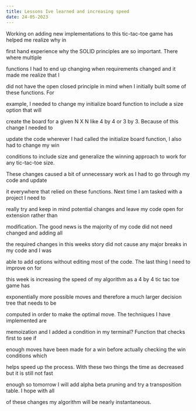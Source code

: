 ```yaml
---
title: Lessons Ive learned and increasing speed
date: 24-05-2023
---
```


Working on adding new implementations to this tic-tac-toe game has helped me realize why in 

first hand experience why the SOLID principles are so important. There where multiple 

functions I had to end up changing when requirements changed and it made me realize that I 

did not have the open closed principle in mind when I initially built some of these functions. For 

example, I needed to change my initialize board function to include a size option that will 

create the board for a given N X N like 4 by 4 or 3 by 3. Because of this change I needed to 

update the code wherever I had called the initialize board function, I also had to change my win 

conditions to include size and generalize the winning approach to work for any tic-tac-toe size. 

These changes caused a bit of unnecessary work as I had to go through my code and update 

it everywhere that relied on these functions. Next time I am tasked with a project I need to 

really try and keep in mind potential changes and leave my code open for extension rather than 

modification. The good news is the majority of my code did not need changed and adding all 

the required changes in this weeks story did not cause any major breaks in my code and I was 

able to add options without editing most of the code. The last thing I need to improve on for 

this week is increasing the speed of my algorithm as a 4 by 4 tic tac toe game has 

exponentially more possible moves and therefore a much larger decision tree that needs to be 

computed in order to make the optimal move. The techniques I have implemented are 

memoization and I added a condition in my terminal? Function that checks first to see if 

enough moves have been made for a win before actually checking the win conditions which 

helps speed up the process. With these two things the time as decreased but it is still not fast 

enough so tomorrow I will add alpha beta pruning and try a transposition table. I hope with all 

of these changes my algorithm will be nearly instantaneous.
